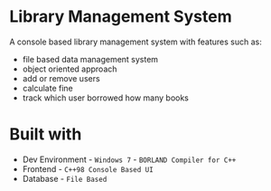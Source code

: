 # Library Management System

A console based library management system with features such as:

* file based data management system 
* object oriented approach
* add or remove users
* calculate fine
* track which user borrowed how many books

# Built with

* Dev Environment - ```Windows 7``` - ```BORLAND Compiler for C++```
* Frontend - ```C++98 Console Based UI```
* Database - ```File Based```
